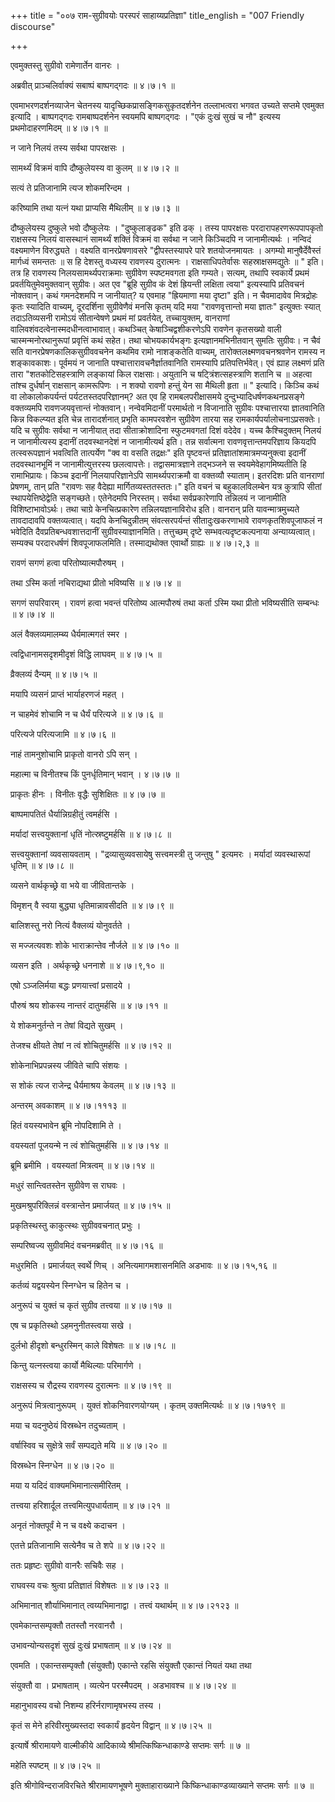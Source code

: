 +++
title = "००७ राम-सुग्रीवयोः परस्परं साहाय्यप्रतिज्ञा"
title_english = "007 Friendly discourse"

+++


एवमुक्तस्तु सुग्रीवो रामेणार्तेन वानरः ।  

अब्रवीत् प्राञ्चलिर्वाक्यं सबाष्पं बाष्पगद्गदः  ॥  ४।७।१  ॥   

एवमाभरणदर्शनव्याजेन चेतनस्य यादृच्छिकप्रासङ्गिकसुकृतदर्शनेन तल्लाभत्वरा
भगवत उच्यते सप्तमे एवमुक्त इत्यादि । बाष्पगद्गदः रामबाष्पदर्शनेन स्वयमपि
बाष्पगद्गदः । "एकं दुःखं सुखं च नौ" इत्यस्य प्रथमोदाहरणमिदम्  ॥  ४।७।१
 ॥   

  

न जाने निलयं तस्य सर्वथा पापरक्षसः ।  

सामर्थ्यं विक्रमं वापि दौष्कुलेयस्य वा कुलम्  ॥  ४।७।२  ॥   

सत्यं ते प्रतिजानामि त्यज शोकमरिन्दम ।  

करिष्यामि तथा यत्नं यथा प्राप्यसि मैथिलीम्  ॥  ४।७।३  ॥   

दौष्कुलेयस्य दुष्कुले भवो दौष्कुलेयः । "दुष्कुलाङ्ढक" इति ढक् । तस्य
पापरक्षसः परदारापहरणरूपपापकृतो राक्षसस्य निलयं वासस्थानं सामर्थ्यं
शक्तिं विक्रमं वा सर्वथा न जाने किञ्चिदपि न जानामीत्यर्थः । नन्विदं
वक्ष्यमाणेन विरुद्ध्यते । वक्ष्यति वानरप्रेषणावसरे "द्वीपस्तस्यापरे पारे
शतयोजनमायतः । अगम्यो मानुषैर्देवैस्तं मार्गध्वं समन्ततः  ॥  स हि देशस्तु
वध्यस्य रावणस्य दुरात्मनः । राक्षसाधिपतेर्वासः सहस्राक्षसमद्युतेः  ॥ "
इति। तत्र हि रावणस्य निलयसामर्थ्यपराक्रमाः सुग्रीवेण स्पष्टमवगता इति
गम्यते। सत्यम्, तथापि स्वकार्ये प्रथमं प्रवर्तयितुमेवमुक्तवान् सुग्रीवः।
अत एव "ब्रूहि सुग्रीव कं देशं ह्रियन्ती लक्षिता त्वया" इत्यस्यापि
प्रतिवचनं नोक्तवान्। कथं गमनदेशमपि न जानीयात्? य एवमाह "ह्रियमाणा मया
दृष्टा" इति। न चैवमादावेव मित्रद्रोहः कृतः स्यादिति वाच्यम्, दूरदर्शिना
सुग्रीवेणैवं मनसि कृतम् यदि मया "रावणवृत्तान्तो मया ज्ञातः" इत्युक्तः
स्यात् तदाऽतिव्यसनी रामोऽयं सीतान्वेषणे प्रथमं मां प्रवर्तयेत्,
तच्चायुक्तम्, वानराणां वालिवशंवदत्वेनास्मदधीनत्वाभावात्। कथञ्चित्
केषाञ्चिद्वशीकरणेऽपि रावणेन कृतसख्यो वाली चास्मन्मनोरथानुरूपां
प्रवृत्तिं कथं सहेत। तथा चोभयकार्यभङ्गः इत्यज्ञानमभिनीतवान् सुमतिः
सुग्रीवः। न चैवं सति वानरप्रेषणकालिकसुग्रीववचनेन कथमिव रामो नाशङ्कतेति
वाच्यम्, तारोक्तलक्ष्मणवचनश्रवणेन रामस्य न शङ्कावकाशः। पूर्वमयं न जानाति
पश्चात्तारावचनैर्ज्ञातवानिति रामस्यापि प्रतिपत्तिर्भवेत्। एवं ह्याह
लक्ष्मणं प्रति तारा "शतकोटिसहस्त्राणि लङ्कायां किल राक्षसाः। अयुतानि च
षट्त्रिंशत्सहस्त्राणि शतानि च  ॥  अहत्वा तांश्च दुर्धर्षान् राक्षसान्
कामरूपिणः । न शक्यो रावणो हन्तुं येन सा मैथिली हृता  ॥ " इत्यादि। किञ्चि
कथं वा लोकालोकपर्यन्तं पर्यटतस्तदपरिज्ञानम्? अत एव हि रामबलपरीक्षासमये
दुन्दुभ्यादिधर्षणकथनप्रसङ्गे वक्तव्यमपि रावणजयवृत्तान्तं नोक्तवान्।
नन्वेवमिदानीं परमार्थतो न विजानाति सुग्रीवः पश्चात्तारया ज्ञातवानिति
किन्न विकल्प्यत इति चेन्न तारादर्शनात् प्रभृति कामपरवशेन सुग्रीवेण तारया
सह रामकार्यपर्यालोचनाऽप्रसक्तेः। यदि च सुग्रीवः सर्वथा न जानीयात् तदा
सीताक्रोशादिना स्फुटमवगतां दिशं वदेदेव। यच्च कैश्चिदुक्तम् निलयं न
जानामीत्यस्य इदानीं तदवस्थानदेशं न जानामीत्यर्थ इति। तन्न सर्वात्मना
रावणवृत्तान्तमपरिज्ञाय कियदपि तत्स्वरूपज्ञानं भवत्विति तात्पर्येण "क्व
वा वसति तद्रक्षः" इति पृष्टवन्तं प्रतिज्ञातांशमात्रमप्यनुक्त्वा इदानीं
तदवस्थानभूमिं न जानामीत्युत्तरस्य छलत्वापत्तेः। तद्वासमात्रज्ञाने
तद्भञ्जने स स्वयमेवेहागमिष्यतीति हि रामाभिप्रायः। किञ्च इदानीं
निलयापरिज्ञानेऽपि सामर्थ्यपराक्रमौ वा वक्तव्यौ स्याताम्। इतरदिशः प्रति
वानराणां प्रेषणम्, तान् प्रति "रावणः सह वैदेह्या मार्गितव्यस्ततस्ततः।"
इति वचनं च बहुकालविलम्बेन यत्र कुत्रापि सीतां स्थापयेत्तिष्ठेद्वेति
सङ्गच्छते। एतेनेदमपि निरस्तम्। सर्वथा सर्वप्रकारेणापि तन्निलयं न
जानामीति विशिष्टाभावोऽर्थः। तथा चाग्रे केनचित्प्रकारेण
तन्निलयज्ञानाविरोध इति। वानरान् प्रति यावन्मात्रमुच्यते तावदादावपि
वक्तव्यत्वात्। यदपि केनचिदुन्नीतम् संवत्सरपर्यन्तं सीतादुःखकरणाभावे
रावणकृतशिवपूजाफलं न भवेदिति दैवप्रतिबन्धवशात्तदानीं
सुग्रीवस्याज्ञानमिति। तत्तुच्छम् दृष्टे सम्भवत्यदृष्टकल्पनाया
अन्याय्यत्वात्। सम्यक्च परदारधर्षणं शिवपूजाफलमिति। तस्माद्यथोक्त एवार्थो
ग्राह्यः  ॥  ४।७।२,३  ॥   

  

रावणं सगणं हत्वा परितोष्यात्मपौरुषम् ।  

तथा ऽस्मि कर्ता नचिराद्यथा प्रीतो भविष्यसि  ॥  ४।७।४  ॥   

सगणं सपरिवारम् । रावणं हत्वा भवन्तं परितोष्य आत्मपौरुषं तथा कर्ता ऽस्मि
यथा प्रीतो भविष्यसीति सम्बन्धः  ॥  ४।७।४  ॥   

  

अलं वैक्लव्यमालम्ब्य धैर्यमात्मगतं स्मर ।  

त्वद्विधानामसदृशमीदृशं विद्धि लाघवम्  ॥  ४।७।५  ॥   

व्रैक्लव्यं दैन्यम्  ॥  ४।७।५  ॥   

  

मयापि व्यसनं प्राप्तं भार्याहरणजं महत् ।  

न चाहमेवं शोचामि न च धैर्यं परित्यजे  ॥  ४।७।६  ॥   

परित्यजे परित्यजामि  ॥  ४।७।६  ॥   

  

नाहं तामनुशोचामि प्राकृतो वानरो ऽपि सन् ।  

महात्मा च विनीतश्च किं पुनर्धृतिमान् भवान् । ४।७।७  ॥   

प्राकृतः हीनः । विनीतः वृद्धैः सुशिक्षितः  ॥  ४।७।७  ॥   

  

बाष्पमापतितं धैर्यान्निग्रहीतुं त्वमर्हसि ।  

मर्यादां सत्त्वयुक्तानां धृतिं नोत्स्रष्टुमर्हसि  ॥  ४।७।८  ॥   

सत्त्वयुक्तानां व्यवसायवताम् । "द्रव्यासुव्यवसायेषु सत्त्वमस्त्री तु
जन्तुषु " इत्यमरः । मर्यादां व्यवस्थारूपां धृतिम्  ॥  ४।७।८  ॥   

  

व्यसने वार्थकृच्छ्रे वा भये वा जीवितान्तके ।  

विमृशन् वै स्वया बुद्ध्या धृतिमान्नावसीदति  ॥  ४।७।९  ॥   

बालिशस्तु नरो नित्यं वैक्लव्यं योनुवर्तते ।  

स मज्जत्यवशः शोके भाराक्रान्तेव नौर्जले  ॥  ४।७।१०  ॥   

व्यसन इति । अर्थकृच्छ्रे धननाशे  ॥  ४।७।९,१०  ॥   

  

एषो ऽञ्जलिर्मया बद्धः प्रणयात्त्वां प्रसादये ।  

पौरुषं श्रय शोकस्य नान्तरं दातुमर्हसि  ॥  ४।७।११  ॥   

ये शोकमनुर्तन्ते न तेषां विद्यते सुखम् ।  

तेजश्च क्षीयते तेषां न त्वं शोचितुमर्हसि  ॥  ४।७।१२  ॥   

शोकेनाभिप्रपन्नस्य जीविते चापि संशयः ।  

स शोकं त्यज राजेन्द्र धैर्यमाश्रय केवलम्  ॥  ४।७।१३  ॥   

अन्तरम् अवकाशम्  ॥  ४।७।१११३  ॥   

  

हितं वयस्यभावेन ब्रूमि नोपदिशामि ते ।  

वयस्यतां पूजयन्मे न त्वं शोचितुमर्हसि  ॥  ४।७।१४  ॥   

ब्रूमि ब्रमीमि । वयस्यतां मित्रत्वम्  ॥  ४।७।१४  ॥   

  

मधुरं सान्त्वितस्तेन सुग्रीवेण स राघवः ।  

मुखमश्रुपरिक्लिन्नं वस्त्रान्तेन प्रमार्जयत्  ॥  ४।७।१५  ॥   

प्रकृतिस्थस्तु काकुत्स्थः सुग्रीववचनात् प्रभुः ।  

सम्परिष्वज्य सुग्रीवमिदं वचनमब्रवीत्  ॥  ४।७।१६  ॥   

मधुरमिति । प्रमार्जयत् स्वर्थे णिच् । अनित्यमागमशासनमिति अडभावः  ॥ 
४।७।१५,१६  ॥   

  

कर्तव्यं यद्वयस्येन स्निग्धेन च हितेन च ।  

अनुरूपं च युक्तं च कृतं सुग्रीव तत्त्वया  ॥  ४।७।१७  ॥   

एष च प्रकृतिस्थो ऽहमनुनीतस्त्वया सखे ।  

दुर्लभो हीदृशो बन्धुरस्मिन् काले विशेषतः  ॥  ४।७।१८  ॥   

किन्तु यत्नस्त्वया कार्यो मैथिल्याः परिमार्गणे ।  

राक्षसस्य च रौद्रस्य रावणस्य दुरात्मनः  ॥  ४।७।१९  ॥   

अनुरूपं मित्रत्वानुरूपम् । युक्तं शोकनिवारणयोग्यम् । कृतम् उक्तमित्यर्थः
 ॥  ४।७।१७१९  ॥   

  

मया च यदनुष्ठेयं विस्रब्धेन तदुच्यताम् ।  

वर्षास्विव च सुक्षेत्रे सर्वं सम्पद्यते मयि  ॥  ४।७।२०  ॥   

विस्रब्धेन स्निग्धेन  ॥  ४।७।२०  ॥   

  

मया य यदिदं वाक्यमभिमानात्समीरितम् ।  

तत्त्वया हरिशार्दूल तत्त्वमित्युपधार्यताम्  ॥  ४।७।२१  ॥   

अनृतं नोक्तपूर्वं मे न च वक्ष्ये कदाचन ।  

एतत्ते प्रतिजानामि सत्येनैव च ते शपे  ॥  ४।७।२२  ॥   

ततः प्रहृष्टः सुग्रीवो वानरैः सचिवैः सह ।  

राघवस्य वचः श्रुत्वा प्रतिज्ञातं विशेषतः  ॥  ४।७।२३  ॥   

अभिमानात् शौर्याभिमानात् त्वय्यभिमानाद्वा । तत्त्वं यथार्थम्  ॥  ४।७।२१२३
 ॥   

  

एवमेकान्तसम्पृक्तौ ततस्तौ नरवानरौ ।  

उभावन्योन्यसदृशं सुखं दुःखं प्रभाषताम्  ॥  ४।७।२४  ॥   

एवमति । एकान्तसम्पृक्तौ (संयुक्तौ) एकान्ते रहसि संयुक्तौ एकान्तं नियतं
यथा तथा  

संयुक्तौ वा । प्रभाषताम् । व्यत्येन परस्मैपदम् । अडभावश्च  ॥  ४।७।२४  ॥   

  

महानुभावस्य वचो निशम्य हरिर्नराणामृषभस्य तस्य ।  

कृतं स मेने हरिवीरमुख्यस्तदा स्वकार्यं हृदयेन विद्वान्  ॥  ४।७।२५  ॥   

इत्यार्षे श्रीरामायणे वाल्मीकीये आदिकाव्ये श्रीमत्किष्किन्धाकाण्डे
सप्तमः सर्गः  ॥  ७  ॥   

महेति स्पष्टम्  ॥  ४।७।२५  ॥   

इति श्रीगोविन्दराजविरचिते श्रीरामायणभूषणे मुक्ताहाराख्याने
किष्किन्धाकाण्डव्याख्याने सप्तमः सर्गः  ॥  ७  ॥   



